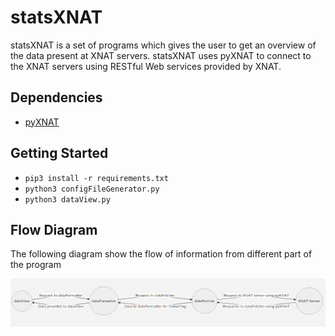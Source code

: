 # statsXNAT

statsXNAT is a set of programs which gives the user to get an overview of the data present at XNAT servers. statsXNAT uses pyXNAT to connect to the XNAT servers using RESTful Web services provided by XNAT.


## Dependencies

 - [pyXNAT](https://pyxnat.github.io/pyxnat/index.html) 

## Getting Started
- ```pip3 install -r requirements.txt```
- ```python3 configFileGenerator.py```
- ```python3 dataView.py```

## Flow Diagram

The following diagram show the flow of information from different part of the program

![Flow Diagram](https://github.com/Udolf15/statsXNAT/blob/master/images/flowDiagram.png)
